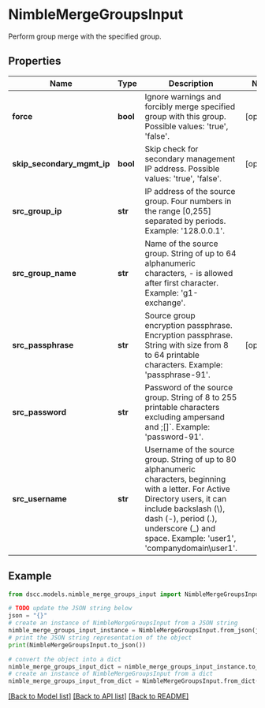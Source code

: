 # NimbleMergeGroupsInput

Perform group merge with the specified group.

## Properties

Name | Type | Description | Notes
------------ | ------------- | ------------- | -------------
**force** | **bool** | Ignore warnings and forcibly merge specified group with this group. Possible values: &#39;true&#39;, &#39;false&#39;. | [optional] 
**skip_secondary_mgmt_ip** | **bool** | Skip check for secondary management IP address. Possible values: &#39;true&#39;, &#39;false&#39;. | [optional] 
**src_group_ip** | **str** | IP address of the source group. Four numbers in the range [0,255] separated by periods. Example: &#39;128.0.0.1&#39;. | 
**src_group_name** | **str** | Name of the source group. String of up to 64 alphanumeric characters, - is allowed after first character. Example: &#39;g1-exchange&#39;. | 
**src_passphrase** | **str** | Source group encryption passphrase. Encryption passphrase. String with size from 8 to 64 printable characters. Example: &#39;passphrase-91&#39;. | [optional] 
**src_password** | **str** | Password of the source group. String of 8 to 255 printable characters excluding ampersand and ;[]&#x60;. Example: &#39;password-91&#39;. | 
**src_username** | **str** | Username of the source group. String of up to 80 alphanumeric characters, beginning with a letter. For Active Directory users, it can include backslash (\\), dash (-), period (.), underscore (_) and space. Example: &#39;user1&#39;, &#39;companydomain\\user1&#39;. | 

## Example

```python
from dscc.models.nimble_merge_groups_input import NimbleMergeGroupsInput

# TODO update the JSON string below
json = "{}"
# create an instance of NimbleMergeGroupsInput from a JSON string
nimble_merge_groups_input_instance = NimbleMergeGroupsInput.from_json(json)
# print the JSON string representation of the object
print(NimbleMergeGroupsInput.to_json())

# convert the object into a dict
nimble_merge_groups_input_dict = nimble_merge_groups_input_instance.to_dict()
# create an instance of NimbleMergeGroupsInput from a dict
nimble_merge_groups_input_from_dict = NimbleMergeGroupsInput.from_dict(nimble_merge_groups_input_dict)
```
[[Back to Model list]](../README.md#documentation-for-models) [[Back to API list]](../README.md#documentation-for-api-endpoints) [[Back to README]](../README.md)


